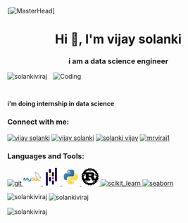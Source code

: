 [![MasterHead](https://img.freepik.com/free-photo/representation-user-experience-interface-design_23-2150165975.jpg?size=626&ext=jpg&ga=GA1.1.1556525246.1684985117&semt=ais)]
<h1 align="center">Hi 👋, I'm vijay solanki</h1>
<h3 align="center"> i am a data science engineer</h3>
<img align="right" alt="Coding" width="400" src="https://media.tenor.com/rePDfDWO3XoAAAAd/hacking.gif">
<p align="left"> <img src="https://komarev.com/ghpvc/?username=solankiviraj&label=Profile%20views&color=0e75b6&style=flat" alt="solankiviraj" /> </p>

<p align="left"> <a href="https://twitter.com/" target="blank"><img src="https://img.shields.io/twitter/follow/?logo=twitter&style=for-the-badge" alt="" /></a> </p>

 **i'm doing internship in data science**

<h3 align="left">Connect with me:</h3>
<p align="left">
<a href="https://linkedin.com/in/vijay solanki" target="blank"><img align="center" src="https://raw.githubusercontent.com/rahuldkjain/github-profile-readme-generator/master/src/images/icons/Social/linked-in-alt.svg" alt="vijay solanki" height="30" width="40" /></a>
<a href="https://kaggle.com/vijay solanki" target="blank"><img align="center" src="https://raw.githubusercontent.com/rahuldkjain/github-profile-readme-generator/master/src/images/icons/Social/kaggle.svg" alt="vijay solanki" height="30" width="40" /></a>
<a href="https://fb.com/solanki vijay" target="blank"><img align="center" src="https://raw.githubusercontent.com/rahuldkjain/github-profile-readme-generator/master/src/images/icons/Social/facebook.svg" alt="solanki vijay" height="30" width="40" /></a>
<a href="https://instagram.com/mrviraj1" target="blank"><img align="center" src="https://raw.githubusercontent.com/rahuldkjain/github-profile-readme-generator/master/src/images/icons/Social/instagram.svg" alt="mrviraj1" height="30" width="40" /></a>
</p>

<h3 align="left">Languages and Tools:</h3>
<p align="left"> <a href="https://git-scm.com/" target="_blank" rel="noreferrer"> <img src="https://www.vectorlogo.zone/logos/git-scm/git-scm-icon.svg" alt="git" width="40" height="40"/> </a> <a href="https://www.mysql.com/" target="_blank" rel="noreferrer"> <img src="https://raw.githubusercontent.com/devicons/devicon/master/icons/mysql/mysql-original-wordmark.svg" alt="mysql" width="40" height="40"/> </a> <a href="https://pandas.pydata.org/" target="_blank" rel="noreferrer"> <img src="https://raw.githubusercontent.com/devicons/devicon/2ae2a900d2f041da66e950e4d48052658d850630/icons/pandas/pandas-original.svg" alt="pandas" width="40" height="40"/> </a> <a href="https://www.python.org" target="_blank" rel="noreferrer"> <img src="https://raw.githubusercontent.com/devicons/devicon/master/icons/python/python-original.svg" alt="python" width="40" height="40"/> </a> <a href="https://www.rust-lang.org" target="_blank" rel="noreferrer"> <img src="https://raw.githubusercontent.com/devicons/devicon/master/icons/rust/rust-plain.svg" alt="rust" width="40" height="40"/> </a> <a href="https://scikit-learn.org/" target="_blank" rel="noreferrer"> <img src="https://upload.wikimedia.org/wikipedia/commons/0/05/Scikit_learn_logo_small.svg" alt="scikit_learn" width="40" height="40"/> </a> <a href="https://seaborn.pydata.org/" target="_blank" rel="noreferrer"> <img src="https://seaborn.pydata.org/_images/logo-mark-lightbg.svg" alt="seaborn" width="40" height="40"/> </a> </p>

<p><img align="left" src="https://github-readme-stats.vercel.app/api/top-langs?username=solankiviraj&show_icons=true&locale=en&layout=compact" alt="solankiviraj" /></p>

<p>&nbsp;<img align="center" src="https://github-readme-stats.vercel.app/api?username=solankiviraj&show_icons=true&locale=en" alt="solankiviraj" /></p>

<p><img align="center" src="https://github-readme-streak-stats.herokuapp.com/?user=solankiviraj&" alt="solankiviraj" /></p>
